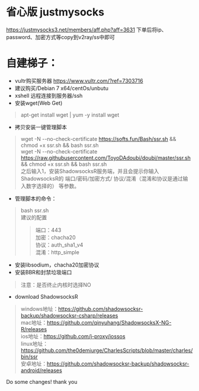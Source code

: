 # 省心版 justmysocks
https://justmysocks3.net/members/aff.php?aff=3631
下单后将ip、password、加密方式等copy到v2ray/ss中即可

# 自建梯子：


* vultr购买服务器 https://www.vultr.com/?ref=7303716  <br/>
* 建议购买/Debian 7 x64/centOs/unbutu  <br/>
* xshell 远程连接到服务器/ssh  <br/>
* 安装wget(Web Get)  <br/>
> apt-get install wget | yum -y install wget  <br/>
* 拷贝安装一键管理脚本  <br/>
> wget -N --no-check-certificate https://softs.fun/Bash/ssr.sh && chmod +x ssr.sh && bash ssr.sh  <br/>
> wget -N --no-check-certificate https://raw.githubusercontent.com/ToyoDAdoubi/doubi/master/ssr.sh && chmod +x ssr.sh && bash ssr.sh<br/>
> 之后输入1，安装ShadowsocksR服务端，并且会提示你输入ShadowsocksR的 端口/密码/加密方式/ 协议/混淆（混淆和协议是通过输入数字选择的） 等参数。<br/>

* 管理脚本的命令：<br/>
> bash ssr.sh  <br/>
> 建议的配置  <br/>
>> 端口：443  <br/>
>> 加密：chacha20  <br/>
>> 协议：auth_sha1_v4  <br/>
>> 混淆：http_simple  <br/>
* 安装libsodium，chacha20加密协议<br/>
* 安装BBR和封禁垃圾端口<br/>
> 注意：是否终止内核时选择NO<br/>
* download ShadowsocksR <br/>
> windows地址：https://github.com/shadowsocksr-backup/shadowsocksr-csharp/releases<br/>
> mac地址：https://github.com/qinyuhang/ShadowsocksX-NG-R/releases<br/>
> ios地址：https://github.com/j-proxy/iossos<br/>
> linux地址：https://github.com/the0demiurge/CharlesScripts/blob/master/charles/bin/ssr<br/>
> 安卓地址：https://github.com/shadowsocksr-backup/shadowsocksr-android/releases<br/>

Do some changes! thank you
